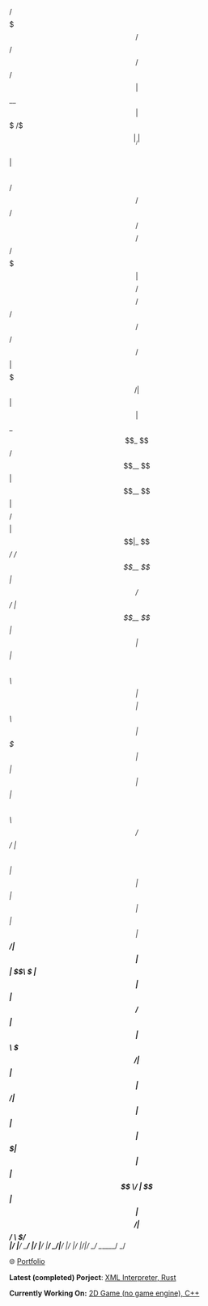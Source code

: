  /$$$$$$$                                                    /$$      /$$ /$$   /$$                         
| $$__  $$                                                  | $$$    /$$$|__/  | $$                         
| $$  \ $$ /$$   /$$ /$$$$$$/$$$$   /$$$$$$  /$$$$$$$       | $$$$  /$$$$ /$$ /$$$$$$    /$$$$$$  /$$    /$$
| $$$$$$$/| $$  | $$| $$_  $$_  $$ /$$__  $$| $$__  $$      | $$ $$/$$ $$| $$|_  $$_/   /$$__  $$|  $$  /$$/
| $$__  $$| $$  | $$| $$ \ $$ \ $$| $$$$$$$$| $$  \ $$      | $$  $$$| $$| $$  | $$    | $$  \ $$ \  $$/$$/ 
| $$  \ $$| $$  | $$| $$ | $$ | $$| $$_____/| $$  | $$      | $$\  $ | $$| $$  | $$ /$$| $$  | $$  \  $$$/  
| $$  | $$|  $$$$$$/| $$ | $$ | $$|  $$$$$$$| $$  | $$      | $$ \/  | $$| $$  |  $$$$/|  $$$$$$/   \  $/   
|__/  |__/ \______/ |__/ |__/ |__/ \_______/|__/  |__/      |__/     |__/|__/   \___/   \______/     \_/ 


🌐 [Portfolio](https://rumenmitov.github.io/portfolio)

**Latest (completed) Porject**: [XML Interpreter, Rust](https://github.com/rumenmitov/xml_interpreter)

**Currently Working On:** [2D Game (no game engine), C++](https://github.com/rumenmitov/kingdom_of_etherea)




